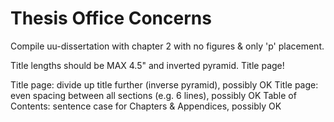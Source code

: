 # Thesis Office Concerns

Compile uu-dissertation with chapter 2 with no figures & only 'p' placement.

Title lengths should be MAX 4.5" and inverted pyramid. Title page!

Title page: divide up title further (inverse pyramid), possibly OK
Title page: even spacing between all sections (e.g. 6 lines), possibly OK
Table of Contents: sentence case for Chapters & Appendices, possibly OK
